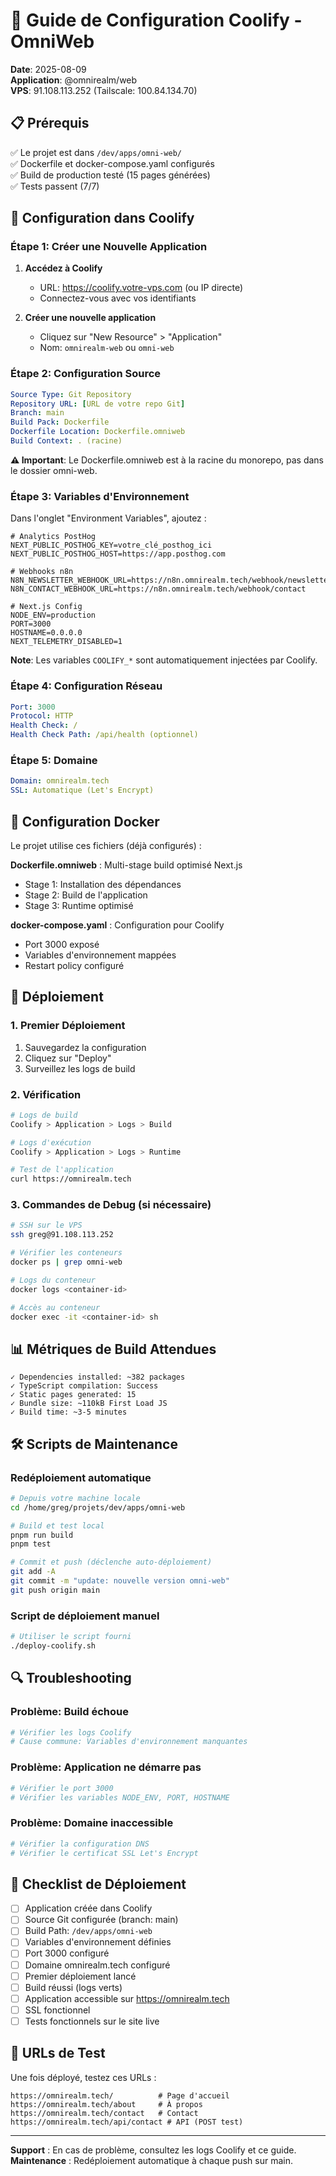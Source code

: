 # 🚀 Guide de Configuration Coolify - OmniWeb

**Date**: 2025-08-09  
**Application**: @omnirealm/web  
**VPS**: 91.108.113.252 (Tailscale: 100.84.134.70)

## 📋 Prérequis

✅ Le projet est dans `/dev/apps/omni-web/`  
✅ Dockerfile et docker-compose.yaml configurés  
✅ Build de production testé (15 pages générées)  
✅ Tests passent (7/7)

## 🎯 Configuration dans Coolify

### Étape 1: Créer une Nouvelle Application

1. **Accédez à Coolify**
   - URL: https://coolify.votre-vps.com (ou IP directe)
   - Connectez-vous avec vos identifiants

2. **Créer une nouvelle application**
   - Cliquez sur "New Resource" > "Application"
   - Nom: `omnirealm-web` ou `omni-web`

### Étape 2: Configuration Source

```yaml
Source Type: Git Repository
Repository URL: [URL de votre repo Git]
Branch: main
Build Pack: Dockerfile
Dockerfile Location: Dockerfile.omniweb
Build Context: . (racine)
```

**⚠️ Important**: Le Dockerfile.omniweb est à la racine du monorepo, pas dans le dossier omni-web.

### Étape 3: Variables d'Environnement

Dans l'onglet "Environment Variables", ajoutez :

```env
# Analytics PostHog
NEXT_PUBLIC_POSTHOG_KEY=votre_clé_posthog_ici
NEXT_PUBLIC_POSTHOG_HOST=https://app.posthog.com

# Webhooks n8n
N8N_NEWSLETTER_WEBHOOK_URL=https://n8n.omnirealm.tech/webhook/newsletter
N8N_CONTACT_WEBHOOK_URL=https://n8n.omnirealm.tech/webhook/contact

# Next.js Config
NODE_ENV=production
PORT=3000
HOSTNAME=0.0.0.0
NEXT_TELEMETRY_DISABLED=1
```

**Note**: Les variables `COOLIFY_*` sont automatiquement injectées par Coolify.

### Étape 4: Configuration Réseau

```yaml
Port: 3000
Protocol: HTTP
Health Check: /
Health Check Path: /api/health (optionnel)
```

### Étape 5: Domaine

```yaml
Domain: omnirealm.tech
SSL: Automatique (Let's Encrypt)
```

## 🔧 Configuration Docker

Le projet utilise ces fichiers (déjà configurés) :

**Dockerfile.omniweb** : Multi-stage build optimisé Next.js
- Stage 1: Installation des dépendances
- Stage 2: Build de l'application
- Stage 3: Runtime optimisé

**docker-compose.yaml** : Configuration pour Coolify
- Port 3000 exposé
- Variables d'environnement mappées
- Restart policy configuré

## 🚀 Déploiement

### 1. Premier Déploiement

1. Sauvegardez la configuration
2. Cliquez sur "Deploy"
3. Surveillez les logs de build

### 2. Vérification

```bash
# Logs de build
Coolify > Application > Logs > Build

# Logs d'exécution
Coolify > Application > Logs > Runtime

# Test de l'application
curl https://omnirealm.tech
```

### 3. Commandes de Debug (si nécessaire)

```bash
# SSH sur le VPS
ssh greg@91.108.113.252

# Vérifier les conteneurs
docker ps | grep omni-web

# Logs du conteneur
docker logs <container-id>

# Accès au conteneur
docker exec -it <container-id> sh
```

## 📊 Métriques de Build Attendues

```
✓ Dependencies installed: ~382 packages
✓ TypeScript compilation: Success
✓ Static pages generated: 15
✓ Bundle size: ~110kB First Load JS
✓ Build time: ~3-5 minutes
```

## 🛠️ Scripts de Maintenance

### Redéploiement automatique

```bash
# Depuis votre machine locale
cd /home/greg/projets/dev/apps/omni-web

# Build et test local
pnpm run build
pnpm test

# Commit et push (déclenche auto-déploiement)
git add -A
git commit -m "update: nouvelle version omni-web"
git push origin main
```

### Script de déploiement manuel

```bash
# Utiliser le script fourni
./deploy-coolify.sh
```

## 🔍 Troubleshooting

### Problème: Build échoue
```bash
# Vérifier les logs Coolify
# Cause commune: Variables d'environnement manquantes
```

### Problème: Application ne démarre pas
```bash
# Vérifier le port 3000
# Vérifier les variables NODE_ENV, PORT, HOSTNAME
```

### Problème: Domaine inaccessible
```bash
# Vérifier la configuration DNS
# Vérifier le certificat SSL Let's Encrypt
```

## 📝 Checklist de Déploiement

- [ ] Application créée dans Coolify
- [ ] Source Git configurée (branch: main)
- [ ] Build Path: `/dev/apps/omni-web`
- [ ] Variables d'environnement définies
- [ ] Port 3000 configuré
- [ ] Domaine omnirealm.tech configuré
- [ ] Premier déploiement lancé
- [ ] Build réussi (logs verts)
- [ ] Application accessible sur https://omnirealm.tech
- [ ] SSL fonctionnel
- [ ] Tests fonctionnels sur le site live

## 🎯 URLs de Test

Une fois déployé, testez ces URLs :

```
https://omnirealm.tech/          # Page d'accueil
https://omnirealm.tech/about     # À propos
https://omnirealm.tech/contact   # Contact
https://omnirealm.tech/api/contact # API (POST test)
```

---

**Support** : En cas de problème, consultez les logs Coolify et ce guide.  
**Maintenance** : Redéploiement automatique à chaque push sur main.